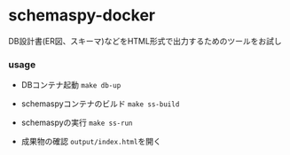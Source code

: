 # schemaspy-docker

DB設計書(ER図、スキーマ)などをHTML形式で出力するためのツールをお試し

### usage

- DBコンテナ起動
`make db-up`

- schemaspyコンテナのビルド
`make ss-build`

- schemaspyの実行
`make ss-run`

- 成果物の確認
`output/index.html`を開く
